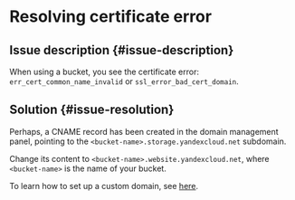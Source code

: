 # Resolving certificate error


## Issue description {#issue-description}

When using a bucket, you see the certificate error: `err_cert_common_name_invalid` or `ssl_error_bad_cert_domain`.

## Solution {#issue-resolution}

Perhaps, a CNAME record has been created in the domain management panel, pointing to the `<bucket-name>.storage.yandexcloud.net` subdomain.

Change its content to `<bucket-name>.website.yandexcloud.net`, where `<bucket-name>` is the name of your bucket.

To learn how to set up a custom domain, see [here](../../../storage/operations/hosting/own-domain).
